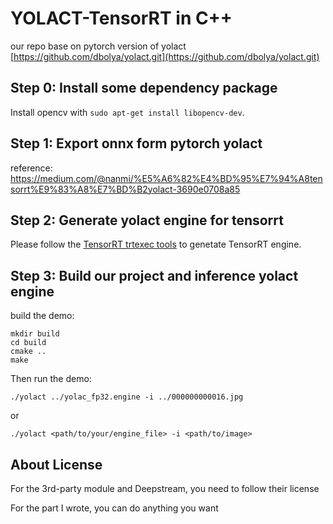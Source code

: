 # YOLACT-TensorRT in C++

our repo base on pytorch version of yolact [https://github.com/dbolya/yolact.git](https://github.com/dbolya/yolact.git)

## Step 0: Install some dependency package

Install opencv with ```sudo apt-get install libopencv-dev```.


## Step 1: Export onnx form pytorch yolact

reference: https://medium.com/@nanmi/%E5%A6%82%E4%BD%95%E7%94%A8tensorrt%E9%83%A8%E7%BD%B2yolact-3690e0708a85


## Step 2: Generate yolact engine for tensorrt

Please follow the [TensorRT trtexec tools](https://docs.nvidia.com/deeplearning/tensorrt/developer-guide/index.html#trtexec-ovr) to genetate TensorRT engine.


## Step 3: Build our project and inference yolact engine

build the demo:

```shell
mkdir build
cd build
cmake ..
make
```

Then run the demo:

```shell
./yolact ../yolac_fp32.engine -i ../000000000016.jpg
```

or

```shell
./yolact <path/to/your/engine_file> -i <path/to/image>
```

## About License
For the 3rd-party module and Deepstream, you need to follow their license

For the part I wrote, you can do anything you want
